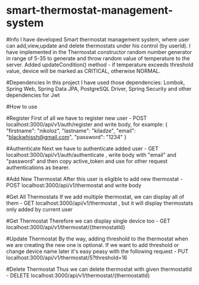 # smart-thermostat-management-system

#Info
I have developed Smart thermostat management system, where user can add,view,update and delete thermostats under his control (by userId).
I have implemented in the Thermostat constructor random number generator in range of 5-35 to generate and throw random value of temperature to the server.
Added updateCondition() method - if temperature exceeds threshold value, device will be marked as CRITICAL, otherwise NORMAL.


#Dependencies
In this project I have used those dependencies: Lombok, Spring Web, Spring Data JPA, PostgreSQL Driver, Spring Security and other dependencies for Jwt

#How to use

#Register
First of all we have to register new user - POST localhost:3000/api/v1/auth/register  and write body, for example: 
{
    "firstname": "nikoloz",
    "lastname": "kiladze",
    "email": "blackwhissh@gmail.com",
    "password": "1234"
}

#Authenticate
Next we have to authenticate added user - GET localhost:3000/api/v1/auth/authenticate , write body with "email" and "password" and then copy active_token and use 
for other request authentications as bearer.

#Add New Thermostat
After this user is eligible to add new thermostat - POST localhost:3000/api/v1/thermostat and write body

#Get All Thermostats
If we add multiple thermostat, we can display all of them - GET localhost:3000/api/v1/thermostat  , but it will display thermostats only added by current user

#Get Thermostat
Therefore we can display single device too - GET localhost:3000/api/v1/thermostat/{thermostatId}

#Update Thermostat
By the way, adding threshold to the thermostat when we are creating the new one is optional. If we want to add threshold or change device name later
it's easy peasy with the following request - PUT localhost:3000/api/v1/thermostat/5?threshold=16

#Delete Thermostat
Thus we can delete thermostat with given thermostatId - DELETE localhost:3000/api/v1/thermostat/{thermostatId}

